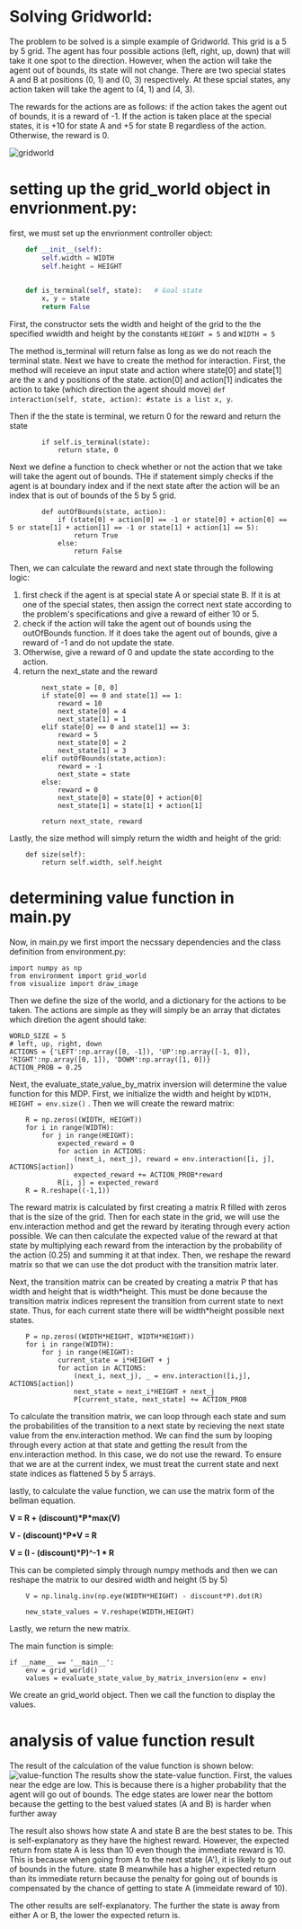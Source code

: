 # Solving Gridworld: 
The problem to be solved is a simple example of Gridworld. This grid is a 5 by 5 grid. The agent has four possible actions (left, right, up, down) that will take it one spot to the direction. However, when the action will take the agent out of bounds, its state will not change. There are two special states A and B at positions (0, 1) and (0, 3) respectively. At these spcial states, any action taken will take the agent to (4, 1) and (4, 3). 


The rewards for the actions are as follows: if the action takes the agent out of bounds, it is a reward of -1. If the action is taken place at the special states, it is +10 for state A and +5 for state B regardless of the action. Otherwise, the reward is 0. 

![gridworld](./images/gridworld.png)

# setting up the grid_world object in envrionment.py: 
first, we must set up the envrionment controller object: 
```python
    def __init__(self):
        self.width = WIDTH
        self.height = HEIGHT


    def is_terminal(self, state):   # Goal state
        x, y = state
        return False
```
First, the constructor sets the width and height of the grid to the the specified wwidth and height by the constants `HEIGHT = 5` and `WIDTH = 5`


The method is_terminal will return false as long as we do not reach the terminal state. Next we have to create the method for interaction. First, the method will receieve an input state and action where state[0] and state[1] are the x and y positions of the state. action[0] and action[1] indicates the action to take (which direction the agent should move) 
`def interaction(self, state, action): #state is a list x, y`.

Then if the the state is terminal, we return 0 for the reward and return the state
```
        if self.is_terminal(state):
            return state, 0
```
Next we define a function to check whether or not the action that we take will take the agent out of bounds. THe if statement simply checks if the agent is at boundary index and if the next state after the action will be an index that is out of bounds of the 5 by 5 grid. 
```
        def outOfBounds(state, action):
            if (state[0] + action[0] == -1 or state[0] + action[0] == 5 or state[1] + action[1] == -1 or state[1] + action[1] == 5):
                return True
            else: 
                return False
```
Then, we can calculate the reward and next state through the following logic:
1. first check if the agent is at special state A or special state B. If it is at one of the special states, then assign the correct next state according to the problem's specifications and give a reward of either 10 or 5.
2. check if the action will take the agent out of bounds using the outOfBounds function. If it does take the agent out of bounds, give a reward of -1 and do not update the state.
3. Otherwise, give a reward of 0 and update the state according to the action. 
4. return the next_state and the reward 
```
        next_state = [0, 0]
        if state[0] == 0 and state[1] == 1: 
            reward = 10
            next_state[0] = 4
            next_state[1] = 1
        elif state[0] == 0 and state[1] == 3:
            reward = 5
            next_state[0] = 2
            next_state[1] = 3
        elif outOfBounds(state,action):
            reward = -1
            next_state = state
        else:
            reward = 0
            next_state[0] = state[0] + action[0]
            next_state[1] = state[1] + action[1]
        
        return next_state, reward
```
Lastly, the size method will simply return the width and height of the grid: 
```
    def size(self):
        return self.width, self.height
```
# determining value function in main.py 
Now, in main.py we first import the necssary dependencies and the class definition from environment.py:
```
import numpy as np
from environment import grid_world
from visualize import draw_image
```
Then we define the size of the world, and a dictionary for the actions to be taken. The actions are simple as they will simply be an array that dictates which diretion the agent should take: 
```
WORLD_SIZE = 5
# left, up, right, down
ACTIONS = {'LEFT':np.array([0, -1]), 'UP':np.array([-1, 0]), 'RIGHT':np.array([0, 1]), 'DOWM':np.array([1, 0])}
ACTION_PROB = 0.25
```
Next, the evaluate_state_value_by_matrix inversion will determine the value function for this MDP. First, we initialize the width and height by `WIDTH, HEIGHT = env.size()` . Then we will create the reward matrix: 
```
    R = np.zeros((WIDTH, HEIGHT))
    for i in range(WIDTH):
        for j in range(HEIGHT):
            expected_reward = 0
            for action in ACTIONS:
                (next_i, next_j), reward = env.interaction([i, j], ACTIONS[action])
                expected_reward += ACTION_PROB*reward
            R[i, j] = expected_reward
    R = R.reshape((-1,1))
```
The reward matrix is calculated by first creating a matrix R filled with zeros that is the size of the grid. Then for each state in the grid, we will use the env.interaction method and get the reward by iterating through every action possible. We can then calculate the expected value of the reward at that state by multiplying each reward from the interaction by the probability of the action (0.25) and summing it at that index. Then, we reshape the reward matrix so that we can use the dot product with the transition matrix later. 


Next, the transition matrix can be created by creating a matrix P that has width and height that is width*height. This must be done because the transition matrix indices represent the transition from current state to next state. Thus, for each current state there will be width\*height possible next states. 
```
    P = np.zeros((WIDTH*HEIGHT, WIDTH*HEIGHT))
    for i in range(WIDTH):
        for j in range(HEIGHT):
            current_state = i*HEIGHT + j
            for action in ACTIONS: 
                (next_i, next_j), _ = env.interaction([i,j], ACTIONS[action])
                next_state = next_i*HEIGHT + next_j
                P[current_state, next_state] += ACTION_PROB
```
To calculate the transition matrix, we can loop through each state and sum the probabilities of the transition to a next state by recieving the next state value from the env.interaction method. We can find the sum by looping through every action at that state and getting the result from the env.interaction method. In this case, we do not use the reward. To ensure that we are at the current index, we must treat the current state and next state indices as flattened 5 by 5 arrays. 



lastly, to calculate the value function, we can use the matrix form of the bellman equation. 

**V = R + (discount)\*P\*max(V)**

**V - (discount)\*P\*V = R**

**V = (I - (discount)\*P)^-1 \* R** 


This can be completed simply through numpy methods and then we can reshape the matrix to our desired width and height (5 by 5)
```
    V = np.linalg.inv(np.eye(WIDTH*HEIGHT) - discount*P).dot(R)         

    new_state_values = V.reshape(WIDTH,HEIGHT)
```
Lastly, we return the new matrix. 


The main function is simple:
```
if __name__ == '__main__':
    env = grid_world()
    values = evaluate_state_value_by_matrix_inversion(env = env)
```
We create an grid_world object. Then we call the function to display the values. 

# analysis of value function result 
The result of the calculation of the value function is shown below: 
![value-function](./images/valuefunction.png)
The results show the state-value function. First, the values near the edge are low. This is because there is a higher probability that the agent will go out of bounds. The edge states are lower near the bottom because the getting to the best valued states (A and B) is harder when further away 


The result also shows how state A and state B are the best states to be. This is self-explanatory as they have the highest reward. However, the expected return from state A is less than 10 even though the immediate reward is 10. This is because when going from A to the next state (A'), it is likely to go out of bounds in the future. state B meanwhile has a higher expected return than its immediate return because the penalty for going out of bounds is compensated by the chance of getting to state A (immeidate reward of 10).


The other results are self-explanatory. The further the state is away from either A or B, the lower the expected return is. 

